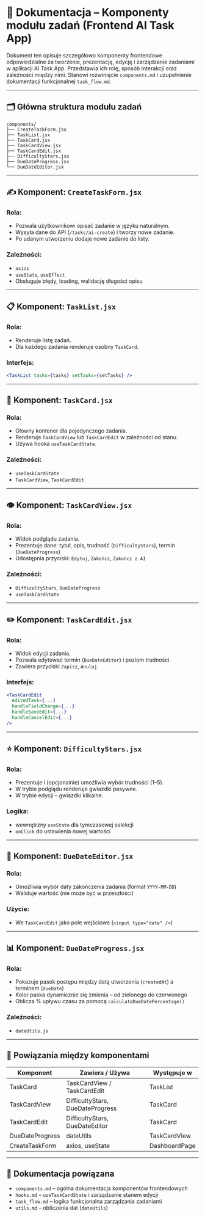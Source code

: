 # 🧩 Dokumentacja – Komponenty modułu zadań (Frontend AI Task App)

Dokument ten opisuje szczegółowo komponenty frontendowe odpowiedzialne za tworzenie, prezentację, edycję i zarządzanie zadaniami w aplikacji AI Task App. Przedstawia ich rolę, sposób interakcji oraz zależności między nimi. Stanowi rozwinięcie `components.md` i uzupełnienie dokumentacji funkcjonalnej `task_flow.md`.

---

## 🗂️ Główna struktura modułu zadań

```
components/
├── CreateTaskForm.jsx
├── TaskList.jsx
├── TaskCard.jsx
├── TaskCardView.jsx
├── TaskCardEdit.jsx
├── DifficultyStars.jsx
├── DueDateProgress.jsx
└── DueDateEditor.jsx
```

---

## ✍️ Komponent: `CreateTaskForm.jsx`

### Rola:
- Pozwala użytkownikowi opisać zadanie w języku naturalnym.
- Wysyła dane do API (`/tasks/ai-create`) i tworzy nowe zadanie.
- Po udanym utworzeniu dodaje nowe zadanie do listy.

### Zależności:
- `axios`
- `useState`, `useEffect`
- Obsługuje błędy, loading, walidację długości opisu

---

## 📋 Komponent: `TaskList.jsx`

### Rola:
- Renderuje listę zadań.
- Dla każdego zadania renderuje osobny `TaskCard`.

### Interfejs:
```jsx
<TaskList tasks={tasks} setTasks={setTasks} />
```

---

## 🔳 Komponent: `TaskCard.jsx`

### Rola:
- Główny kontener dla pojedynczego zadania.
- Renderuje `TaskCardView` lub `TaskCardEdit` w zależności od stanu.
- Używa hooka `useTaskCardState`.

### Zależności:
- `useTaskCardState`
- `TaskCardView`, `TaskCardEdit`

---

## 👁️ Komponent: `TaskCardView.jsx`

### Rola:
- Widok podglądu zadania.
- Prezentuje dane: tytuł, opis, trudność (`DifficultyStars`), termin (`DueDateProgress`)
- Udostępnia przyciski: `Edytuj`, `Zakończ`, `Zakończ z AI`

### Zależności:
- `DifficultyStars`, `DueDateProgress`
- `useTaskCardState`

---

## ✏️ Komponent: `TaskCardEdit.jsx`

### Rola:
- Widok edycji zadania.
- Pozwala edytować termin (`DueDateEditor`) i poziom trudności.
- Zawiera przyciski `Zapisz`, `Anuluj`.

### Interfejs:
```jsx
<TaskCardEdit
  editedTask={...}
  handleFieldChange={...}
  handleSaveEdit={...}
  handleCancelEdit={...}
/>
```

---

## ⭐ Komponent: `DifficultyStars.jsx`

### Rola:
- Prezentuje i (opcjonalnie) umożliwia wybór trudności (1–5).
- W trybie podglądu renderuje gwiazdki pasywne.
- W trybie edycji – gwiazdki klikalne.

### Logika:
- wewnętrzny `useState` dla tymczasowej selekcji
- `onClick` do ustawienia nowej wartości

---

## 📆 Komponent: `DueDateEditor.jsx`

### Rola:
- Umożliwia wybór daty zakończenia zadania (format `YYYY-MM-DD`)
- Waliduje wartość (nie może być w przeszłości)

### Użycie:
- We `TaskCardEdit` jako pole wejściowe (`<input type="date" />`)

---

## 📊 Komponent: `DueDateProgress.jsx`

### Rola:
- Pokazuje pasek postępu między datą utworzenia (`createdAt`) a terminem (`dueDate`)
- Kolor paska dynamicznie się zmienia – od zielonego do czerwonego
- Oblicza % upływu czasu za pomocą `calculateDueDatePercentage()`

### Zależności:
- `dateUtils.js`

---

## 🔗 Powiązania między komponentami

| Komponent         | Zawiera / Używa               | Występuje w                    |
|-------------------|-------------------------------|--------------------------------|
| TaskCard          | TaskCardView / TaskCardEdit   | TaskList                       |
| TaskCardView      | DifficultyStars, DueDateProgress | TaskCard                    |
| TaskCardEdit      | DifficultyStars, DueDateEditor | TaskCard                     |
| DueDateProgress   | dateUtils                     | TaskCardView                  |
| CreateTaskForm    | axios, useState               | DashboardPage                 |

---

## 📄 Dokumentacja powiązana

- `components.md` – ogólna dokumentacja komponentów frontendowych
- `hooks.md` – `useTaskCardState` i zarządzanie stanem edycji
- `task_flow.md` – logika funkcjonalna zarządzania zadaniami
- `utils.md` – obliczenia dat (`dateUtils`)
